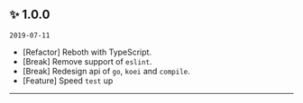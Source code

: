 ## ✨ 1.0.0

`2019-07-11`

- [Refactor] Reboth with TypeScript.
- [Break] Remove support of `eslint`.
- [Break] Redesign api of `go`, `koei` and `compile`.
- [Feature] Speed `test` up

---
